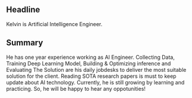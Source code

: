 ## Headline
Kelvin is Artificial Intelligence Engineer.

## Summary
He has one year experience working as AI Engineer. Collecting Data, Training Deep Learning Model, Building & Optimizing inference and Evaluating The Solution are his daily jobdesks to deliver the most suitable solution for the client. Reading SOTA research papers is must to keep update about AI technology. Currently, he is still growing by learning and practicing. So, he will be happy to hear any oppotunities!

